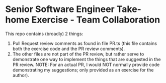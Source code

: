 # Senior Software Engineer Take-home Exercise - Team Collaboration

This repo contains (broadly) 2 things:
1.  Pull Request review comments as found in file PR.ts (this file contains both the exercise code and the PR review comments).
2.  The other files are not part of the PR review, but rather serve to demonstrate one way to implement the things that are suggested in the PR review.  NOTE: For an actual PR, I would NOT normally provide code demonstrating my suggestions; only provided as an exercise for the author).

